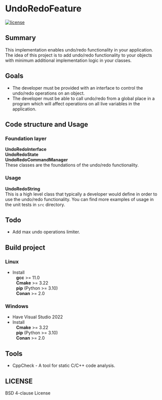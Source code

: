 # UndoRedoFeature

[![license](https://img.shields.io/badge/License-BSD%204--clause-blue)](https://github.com/aivaraleksiev/UndoRedoFeature/blob/main/LICENSE)

## Summary
This implementation enables undo/redo functionality in your application. The idea of this project is to add undo/redo functionality to your objects with minimum additional implementation logic in your classes.

## Goals
- The developer must be provided with an interface to control the undo/redo operations on an object.
- The developer must be able to call undo/redo from a global place in a program which will affect operations on all live variables in the application.

## Code structure and Usage
### Foundation layer
**UndoRedoInterface**  
**UndoRedoState**  
**UndoRedoCommandManager**  
These classes are the foundations of the undo/redo functionality. 
### Usage
**UndoRedoString**  
This is a high level class that typically a developer would define in order to use the undo/redo functionality.
You can find more examples of usage in the unit tests in `src` directory.

## Todo
- Add max undo operations limiter. 

## Build project
### Linux
- Install <br>
  &nbsp;&nbsp; **gcc** >= 11.0 <br>
  &nbsp;&nbsp; **Cmake** >= 3.22 <br>
  &nbsp;&nbsp; **pip** (Python >= 3.10) <br>
  &nbsp;&nbsp; **Conan** >= 2.0
### Windows
- Have Visual Studio 2022
- Install <br>
  &nbsp;&nbsp; **Cmake** >= 3.22 <br>
  &nbsp;&nbsp; **pip** (Python >= 3.10) <br>
  &nbsp;&nbsp; **Conan** >= 2.0

## Tools
- CppCheck - A tool for static C/C++ code analysis.

## LICENSE
BSD 4-clause License

